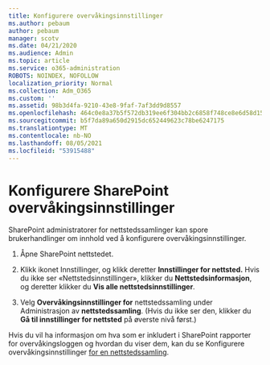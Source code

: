 ```yaml
---
title: Konfigurere overvåkingsinnstillinger
ms.author: pebaum
author: pebaum
manager: scotv
ms.date: 04/21/2020
ms.audience: Admin
ms.topic: article
ms.service: o365-administration
ROBOTS: NOINDEX, NOFOLLOW
localization_priority: Normal
ms.collection: Adm_O365
ms.custom: ''
ms.assetid: 98b3d4fa-9210-43e8-9faf-7af3dd9d8557
ms.openlocfilehash: 464c0e8a37b5f572db319ee6f304bb2c6858f748ce8e6d58d155e458ce8517a1
ms.sourcegitcommit: b5f7da89a650d2915dc652449623c78be6247175
ms.translationtype: MT
ms.contentlocale: nb-NO
ms.lasthandoff: 08/05/2021
ms.locfileid: "53915488"
---
```

# <a name="configure-sharepoint-audit-settings"></a>Konfigurere SharePoint overvåkingsinnstillinger

SharePoint administratorer for nettstedssamlinger kan spore brukerhandlinger om innhold ved å konfigurere overvåkingsinnstillinger.
  
1. Åpne SharePoint nettstedet.
    
2. Klikk ikonet Innstillinger, og klikk deretter **Innstillinger for nettsted.** Hvis du ikke ser «Nettstedsinnstillinger», klikker du **Nettstedsinformasjon**, og deretter klikker du **Vis alle nettstedsinnstillinger**.
    
3. Velg **Overvåkingsinnstillinger for** nettstedssamling under Administrasjon av **nettstedssamling**. (Hvis du ikke ser den, klikker du **Gå til innstillinger for nettsted** på øverste nivå først.) 
    
Hvis du vil ha informasjon om hva som er inkludert i SharePoint rapporter for overvåkingsloggen og hvordan du viser dem, kan du se Konfigurere overvåkingsinnstillinger [for en nettstedssamling](https://go.microsoft.com/fwlink/?linkid=404050).
  

